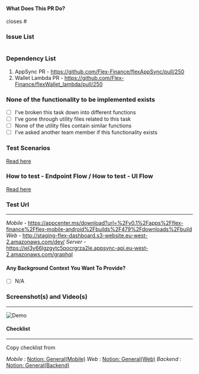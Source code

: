 #### What Does This PR Do?

closes #

### Issue List
#

### Dependency List
1. AppSync PR - https://github.com/Flex-Finance/flexAppSync/pull/250
2. Wallet Lambda PR - https://github.com/Flex-Finance/flexWallet_lambda/pull/250

### None of the functionality to be implemented exists
- [ ]  I’ve broken this task down into different functions
- [ ]  I’ve gone through utility files related to this task
- [ ]  None of the utility files contain similar functions
- [ ]  I’ve asked another team member if this functionality exists

### Test Scenarios
[Read here](https://link_here)

### How to test - Endpoint Flow / How to test - UI Flow
[Read here](https://link_here)

### Test Url

---

_Mobile_ -
https://appcenter.ms/download?url=%2Fv0.1%2Fapps%2Fflex-finance%2Fflex-mobile-android%2Fbuilds%2F479%2Fdownloads%2Fbuild  
_Web_ -
http://staging-flex-dashboard.s3-website.eu-west-2.amazonaws.com/dev/
_Server_ - https://iel3y66lgzgytc5pocrgrza2le.appsync-api.eu-west-2.amazonaws.com/graphql

#### Any Background Context You Want To Provide?

- [ ] N/A

### Screenshot(s) and Video(s)

---

![Demo](#)

#### Checklist

---

Copy checklist from

_Mobile_ : [Notion: General(Mobile)](https://www.notion.so/flexfi/General-Mobile-d0b6128cb44240dda527410ff98aa672)
_Web_ : [Notion: General(Web)](https://www.notion.so/flexfi/General-Web-1c7d081f421c4fe79bf0eac8650f33fb)
_Backend_ : [Notion: General(Backend)](https://www.notion.so/flexfi/General-Backend-36a4bf7255db4d0284968b03458efef4)
